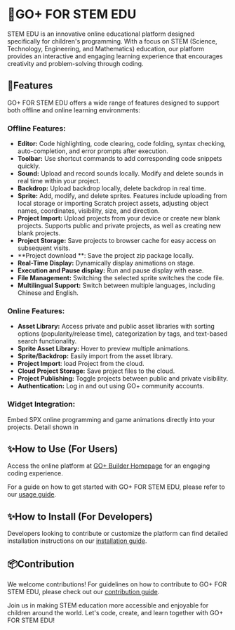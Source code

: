 # 💐GO+ FOR STEM EDU

STEM EDU is an innovative online educational platform designed specifically for children's programming. With a focus on STEM (Science, Technology, Engineering, and Mathematics) education, our platform provides an interactive and engaging learning experience that encourages creativity and problem-solving through coding.

## 📖Features

GO+ FOR STEM EDU offers a wide range of features designed to support both offline and online learning environments:

### Offline Features:

- **Editor:** Code highlighting, code clearing, code folding, syntax checking, auto-completion, and error prompts after execution.
- **Toolbar:** Use shortcut commands to add corresponding code snippets quickly.
- **Sound:** Upload and record sounds locally. Modify and delete sounds in real time within your project.
- **Backdrop:** Upload backdrop locally, delete backdrop in real time.
- **Sprite:** Add, modify, and delete sprites. Features include uploading from local storage or importing Scratch project assets, adjusting object names, coordinates, visibility, size, and direction.
- **Project Import:** Upload projects from your device or create new blank projects. Supports public and private projects, as well as creating new blank projects.
- **Project Storage:** Save projects to browser cache for easy access on subsequent visits.
- **Project download **: Save the project zip package locally.
- **Real-Time Display:** Dynamically display animations on stage.
- **Execution and Pause display:** Run and pause display with ease.
- **File Management:** Switching the selected sprite switches the code file.
- **Multilingual Support:** Switch between multiple languages, including Chinese and English.

### Online Features:

- **Asset Library:** Access private and public asset libraries with sorting options (popularity/release time), categorization by tags, and text-based search functionality.
- **Sprite Asset Library:** Hover to preview multiple animations.
- **Sprite/Backdrop:** Easily import from the asset library.
- **Project Import**: load Project from the cloud.
- **Cloud Project Storage:** Save project files to the cloud.
- **Project Publishing:** Toggle projects between public and private visibility.
- **Authentication:** Log in and out using GO+ community accounts.

### **Widget Integration:** 

Embed SPX online programming and game animations directly into your projects. Detail shown in 

## ✨How to Use (For Users)

Access the online platform at [GO+ Builder Homepage](https://goplus-builder.qiniu.io/editor/homepage) for an engaging coding experience. 

For a guide on how to get started with GO+ FOR STEM EDU, please refer to our [usage guide](https://github.com/goplus/builder/blob/dev/docs/usage/usage.md). 

## ✨How to Install (For Developers)

Developers looking to contribute or customize the platform can find detailed installation instructions on our [installation guide](https://github.com/goplus/builder/blob/dev/docs/installation/installation.md). 

## 📦Contribution

We welcome contributions! For guidelines on how to contribute to GO+ FOR STEM EDU, please check out our [contribution guide](https://github.com/goplus/builder/blob/dev/docs/contribution/contribution.md).

Join us in making STEM education more accessible and enjoyable for children around the world. Let's code, create, and learn together with GO+ FOR STEM EDU!